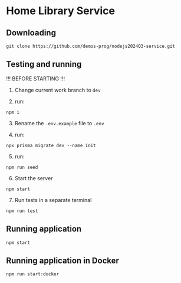 # Home Library Service

## Downloading

```
git clone https://github.com/demos-prog/nodejs2024Q3-service.git
```

## Testing and running

!!! BEFORE STARTING !!!

1. Change current work branch to `dev`

2. run:

```
npm i
```

3. Rename the `.env.example` file to `.env`

4. run:

```
npx prisma migrate dev --name init
```

5. run:

```
npm run seed
```

6. Start the server

```
npm start
```

7. Run tests in a separate terminal

```
npm run test
```

## Running application

```
npm start
```

## Running application in Docker

```
npm run start:docker
```
